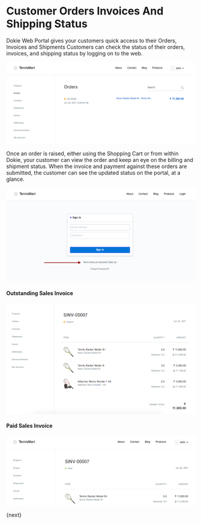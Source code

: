 <!-- add-breadcrumbs -->
# Customer Orders Invoices And Shipping Status

Dokie Web Portal gives your customers quick access to their Orders, Invoices and Shipments Customers can check the status of their orders, invoices, and shipping status by logging on to the web.

<img class="screenshot" alt="Customer Portal" src="../assets/portal-menu.png">

Once an order is raised, either using the Shopping Cart or from within Dokie, your customer can view the order and keep an eye on the billing and shipment status. When the invoice and payment against these orders are submitted, the customer can see the updated status on the portal, at a glance.

<img class="screenshot" alt="Customer Portal" src="../assets/website-login.png">

#### Outstanding Sales Invoice

<img class="screenshot" alt="Customer Portal" src="../assets/invoice-unpaid.png">

#### Paid Sales Invoice

<img class="screenshot" alt="Customer Portal" src="../assets/invoice-paid.png">

{next}